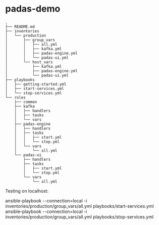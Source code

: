 # padas-demo

```
.
├── README.md
├── inventories
│   └── production
│       ├── group_vars
│       │   ├── all.yml
│       │   ├── kafka.yml
│       │   ├── padas-engine.yml
│       │   └── padas-ui.yml
│       └── host_vars
│           ├── kafka.yml
│           ├── padas-engine.yml
│           └── padas-ui.yml
├── playbooks
│   ├── getting-started.yml
│   ├── start-services.yml
│   └── stop-services.yml
└── roles
    ├── common
    ├── kafka
    │   ├── handlers
    │   ├── tasks
    │   └── vars
    ├── padas-engine
    │   ├── handlers
    │   ├── tasks
    │   │   ├── start.yml
    │   │   └── stop.yml
    │   └── vars
    │       └── all.yml
    └── padas-ui
        ├── handlers
        ├── tasks
        │   ├── start.yml
        │   └── stop.yml
        └── vars
            └── all.yml
```

Testing on localhost:

ansible-playbook --connection=local -i inventories/production/group_vars/all.yml  playbooks/start-services.yml
ansible-playbook --connection=local -i inventories/production/group_vars/all.yml  playbooks/stop-services.yml